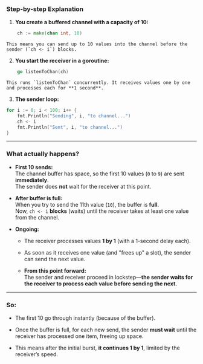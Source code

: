 ### **Step-by-step Explanation**

1. **You create a buffered channel with a capacity of 10:**
    
```go
    ch := make(chan int, 10)
```
    
    This means you can send up to 10 values into the channel before the sender (`ch <- i`) blocks.
    
2. **You start the receiver in a goroutine:**



```go
    go listenToChan(ch)
```
    
    
    This runs `listenToChan` concurrently. It receives values one by one and processes each for **1 second**.
    
3. **The sender loop:**
    
```go
for i := 0; i < 100; i++ {
    fmt.Println("Sending", i, "to channel...")
    ch <- i
    fmt.Println("Sent", i, "to channel...")
}
```
    
    
    

---

### **What actually happens?**

- **First 10 sends:**  
    The channel buffer has space, so the first 10 values (`0` to `9`) are sent **immediately**.  
    The sender does **not** wait for the receiver at this point.
    
- **After buffer is full:**  
    When you try to send the 11th value (`10`), the buffer is **full**.  
    Now, `ch <- i` **blocks** (waits) until the receiver takes at least one value from the channel.
    
- **Ongoing:**
    
    - The receiver processes values **1 by 1** (with a 1-second delay each).
        
    - As soon as it receives one value (and "frees up" a slot), the sender can send the next value.
        
    - **From this point forward:**  
        The sender and receiver proceed in lockstep—**the sender waits for the receiver to process each value before sending the next.**
        

---

### **So:**

- The first 10 go through instantly (because of the buffer).
    
- Once the buffer is full, for each new send, the sender **must wait** until the receiver has processed one item, freeing up space.
    
- This means after the initial burst, **it continues 1 by 1**, limited by the receiver’s speed.